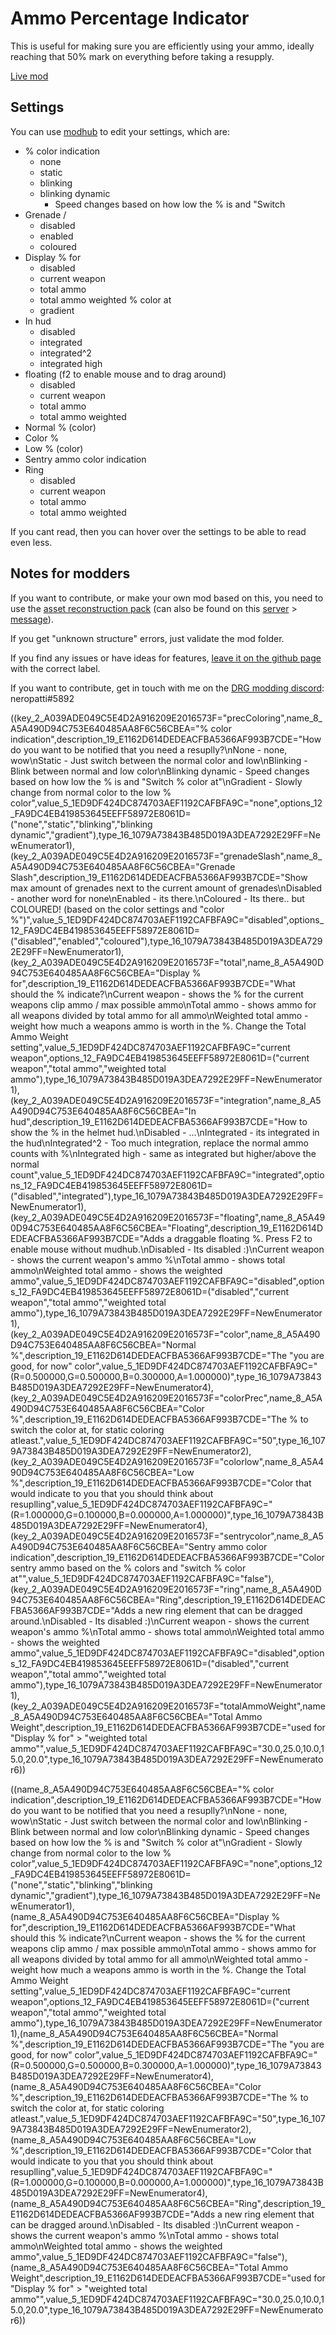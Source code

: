 # Ammo Percentage Indicator

This is useful for making sure you are efficiently using your ammo,
ideally reaching that 50% mark on everything before taking a resupply.

[Live mod](https://mod.io/g/drg/m/ammo-percentage-indicator)

## Settings

You can use [modhub](https://mod.io/g/drg/m/mod-hub) to edit your settings, which are:

- % color indication
  - none
  - static
  - blinking
  - blinking dynamic
    - Speed changes based on how low the % is and "Switch 
- Grenade /
  - disabled
  - enabled
  - coloured
- Display % for
  - disabled
  - current weapon
  - total ammo
  - total ammo weighted
% color at
  - gradient
- In hud
  - disabled
  - integrated
  - integrated^2
  - integrated high
- floating (f2 to enable mouse and to drag around)
  - disabled
  - current weapon
  - total ammo
  - total ammo weighted
- Normal % (color)
- Color %
- Low % (color)
- Sentry ammo color indication
- Ring
  - disabled
  - current weapon
  - total ammo
  - total ammo weighted

If you cant read, then you can hover over the settings to be able to read even less.

## Notes for modders

If you want to contribute, or make your own mod based on this, you need to use the [asset reconstruction pack](https://drive.google.com/file/d/1HL-z5I62FpY6l9Qt2QGnR8ZpHkHyfESQ/view?usp=sharing) (can also be found on this [server](https://discord.gg/gUw32ayWGt) > [message](https://discord.com/channels/676880716142739467/883791204930703360/998263940809232507)).

If you get "unknown structure" errors, just validate the mod folder.

If you find any issues or have ideas for features, [leave it on the github page](https://github.com/neropatti/ammo-percentage-indicator/issues/new) with the correct label.

If you want to contribute, get in touch with me on the [DRG modding discord](https://discord.gg/gUw32ayWGt): neropatti#5892

((key_2_A039ADE049C5E4D2A916209E2016573F="precColoring",name_8_A5A490D94C753E640485AA8F6C56CBEA="% color indication",description_19_E1162D614DEDEACFBA5366AF993B7CDE="How do you want to be notified that you need a resuplly?\\nNone - none, wow\\nStatic - Just switch between the normal color and low\\nBlinking - Blink between normal and low color\\nBlinking dynamic - Speed changes based on how low the % is and \"Switch % color at\"\\nGradient - Slowly change from normal color to the low % color",value_5_1ED9DF424DC874703AEF1192CAFBFA9C="none",options_12_FA9DC4EB419853645EEFF58972E8061D=("none","static","blinking","blinking dynamic","gradient"),type_16_1079A73843B485D019A3DEA7292E29FF=NewEnumerator1),(key_2_A039ADE049C5E4D2A916209E2016573F="grenadeSlash",name_8_A5A490D94C753E640485AA8F6C56CBEA="Grenade Slash",description_19_E1162D614DEDEACFBA5366AF993B7CDE="Show max amount of grenades next to the current amount of grenades\\nDisabled - another word for none\\nEnabled - its there.\\nColoured - Its there.. but COLOURED! (based on the color settings and \"color %\")",value_5_1ED9DF424DC874703AEF1192CAFBFA9C="disabled",options_12_FA9DC4EB419853645EEFF58972E8061D=("disabled","enabled","coloured"),type_16_1079A73843B485D019A3DEA7292E29FF=NewEnumerator1),(key_2_A039ADE049C5E4D2A916209E2016573F="total",name_8_A5A490D94C753E640485AA8F6C56CBEA="Display % for",description_19_E1162D614DEDEACFBA5366AF993B7CDE="What should the % indicate?\\nCurrent weapon - shows the % for the current weapons clip ammo / max possible ammo\\nTotal ammo - shows ammo for all weapons divided by total ammo for all ammo\\nWeighted total ammo  - weight how much a weapons ammo is worth in the %. Change the Total Ammo Weight setting",value_5_1ED9DF424DC874703AEF1192CAFBFA9C="current weapon",options_12_FA9DC4EB419853645EEFF58972E8061D=("current weapon","total ammo","weighted total ammo"),type_16_1079A73843B485D019A3DEA7292E29FF=NewEnumerator1),(key_2_A039ADE049C5E4D2A916209E2016573F="integration",name_8_A5A490D94C753E640485AA8F6C56CBEA="In hud",description_19_E1162D614DEDEACFBA5366AF993B7CDE="How to show the % in the helmet hud.\\nDisabled - ...\\nIntegrated - its integrated in the hud\\nIntegrated^2 - Too much integration, replace the normal ammo counts with %\\nIntegrated high - same as integrated but higher/above the normal count",value_5_1ED9DF424DC874703AEF1192CAFBFA9C="integrated",options_12_FA9DC4EB419853645EEFF58972E8061D=("disabled","integrated"),type_16_1079A73843B485D019A3DEA7292E29FF=NewEnumerator1),(key_2_A039ADE049C5E4D2A916209E2016573F="floating",name_8_A5A490D94C753E640485AA8F6C56CBEA="Floating",description_19_E1162D614DEDEACFBA5366AF993B7CDE="Adds a draggable floating %. Press F2 to enable mouse without mudhub.\\nDisabled - Its disabled :)\\nCurrent weapon - shows the current weapon\'s ammo %\\nTotal ammo - shows total ammo\\nWeighted total ammo - shows the weighted ammo",value_5_1ED9DF424DC874703AEF1192CAFBFA9C="disabled",options_12_FA9DC4EB419853645EEFF58972E8061D=("disabled","current weapon","total ammo","weighted total ammo"),type_16_1079A73843B485D019A3DEA7292E29FF=NewEnumerator1),(key_2_A039ADE049C5E4D2A916209E2016573F="color",name_8_A5A490D94C753E640485AA8F6C56CBEA="Normal %",description_19_E1162D614DEDEACFBA5366AF993B7CDE="The \"you are good, for now\" color",value_5_1ED9DF424DC874703AEF1192CAFBFA9C="(R=0.500000,G=0.500000,B=0.300000,A=1.000000)",type_16_1079A73843B485D019A3DEA7292E29FF=NewEnumerator4),(key_2_A039ADE049C5E4D2A916209E2016573F="colorPrec",name_8_A5A490D94C753E640485AA8F6C56CBEA="Color %",description_19_E1162D614DEDEACFBA5366AF993B7CDE="The % to switch the color at, for static coloring atleast.",value_5_1ED9DF424DC874703AEF1192CAFBFA9C="50",type_16_1079A73843B485D019A3DEA7292E29FF=NewEnumerator2),(key_2_A039ADE049C5E4D2A916209E2016573F="colorlow",name_8_A5A490D94C753E640485AA8F6C56CBEA="Low %",description_19_E1162D614DEDEACFBA5366AF993B7CDE="Color that would indicate to you that you should think about resuplling",value_5_1ED9DF424DC874703AEF1192CAFBFA9C="(R=1.000000,G=0.100000,B=0.000000,A=1.000000)",type_16_1079A73843B485D019A3DEA7292E29FF=NewEnumerator4),(key_2_A039ADE049C5E4D2A916209E2016573F="sentrycolor",name_8_A5A490D94C753E640485AA8F6C56CBEA="Sentry ammo color indication",description_19_E1162D614DEDEACFBA5366AF993B7CDE="Color sentry ammo based on the % colors and \"switch % color at\"",value_5_1ED9DF424DC874703AEF1192CAFBFA9C="false"),(key_2_A039ADE049C5E4D2A916209E2016573F="ring",name_8_A5A490D94C753E640485AA8F6C56CBEA="Ring",description_19_E1162D614DEDEACFBA5366AF993B7CDE="Adds a new ring element that can be dragged around.\\nDisabled - Its disabled :)\\nCurrent weapon - shows the current weapon\'s ammo %\\nTotal ammo - shows total ammo\\nWeighted total ammo - shows the weighted ammo",value_5_1ED9DF424DC874703AEF1192CAFBFA9C="disabled",options_12_FA9DC4EB419853645EEFF58972E8061D=("disabled","current weapon","total ammo","weighted total ammo"),type_16_1079A73843B485D019A3DEA7292E29FF=NewEnumerator1),(key_2_A039ADE049C5E4D2A916209E2016573F="totalAmmoWeight",name_8_A5A490D94C753E640485AA8F6C56CBEA="Total Ammo Weight",description_19_E1162D614DEDEACFBA5366AF993B7CDE="used for  \"Display % for\" > \"weighted total ammo\"",value_5_1ED9DF424DC874703AEF1192CAFBFA9C="30.0,25.0,10.0,15.0,20.0",type_16_1079A73843B485D019A3DEA7292E29FF=NewEnumerator6))

((name_8_A5A490D94C753E640485AA8F6C56CBEA="% color indication",description_19_E1162D614DEDEACFBA5366AF993B7CDE="How do you want to be notified that you need a resuplly?\\nNone - none, wow\\nStatic - Just switch between the normal color and low\\nBlinking - Blink between normal and low color\\nBlinking dynamic - Speed changes based on how low the % is and \"Switch % color at\"\\nGradient - Slowly change from normal color to the low % color",value_5_1ED9DF424DC874703AEF1192CAFBFA9C="none",options_12_FA9DC4EB419853645EEFF58972E8061D=("none","static","blinking","blinking dynamic","gradient"),type_16_1079A73843B485D019A3DEA7292E29FF=NewEnumerator1),(name_8_A5A490D94C753E640485AA8F6C56CBEA="Display % for",description_19_E1162D614DEDEACFBA5366AF993B7CDE="What should this % indicate?\\nCurrent weapon - shows the % for the current weapons clip ammo / max possible ammo\\nTotal ammo - shows ammo for all weapons divided by total ammo for all ammo\\nWeighted total ammo  - weight how much a weapons ammo is worth in the %. Change the Total Ammo Weight setting",value_5_1ED9DF424DC874703AEF1192CAFBFA9C="current weapon",options_12_FA9DC4EB419853645EEFF58972E8061D=("current weapon","total ammo","weighted total ammo"),type_16_1079A73843B485D019A3DEA7292E29FF=NewEnumerator1),(name_8_A5A490D94C753E640485AA8F6C56CBEA="Normal %",description_19_E1162D614DEDEACFBA5366AF993B7CDE="The \"you are good, for now\" color",value_5_1ED9DF424DC874703AEF1192CAFBFA9C="(R=0.500000,G=0.500000,B=0.300000,A=1.000000)",type_16_1079A73843B485D019A3DEA7292E29FF=NewEnumerator4),(name_8_A5A490D94C753E640485AA8F6C56CBEA="Color %",description_19_E1162D614DEDEACFBA5366AF993B7CDE="The % to switch the color at, for static coloring atleast.",value_5_1ED9DF424DC874703AEF1192CAFBFA9C="50",type_16_1079A73843B485D019A3DEA7292E29FF=NewEnumerator2),(name_8_A5A490D94C753E640485AA8F6C56CBEA="Low %",description_19_E1162D614DEDEACFBA5366AF993B7CDE="Color that would indicate to you that you should think about resuplling",value_5_1ED9DF424DC874703AEF1192CAFBFA9C="(R=1.000000,G=0.100000,B=0.000000,A=1.000000)",type_16_1079A73843B485D019A3DEA7292E29FF=NewEnumerator4),(name_8_A5A490D94C753E640485AA8F6C56CBEA="Ring",description_19_E1162D614DEDEACFBA5366AF993B7CDE="Adds a new ring element that can be dragged around.\\nDisabled - Its disabled :)\\nCurrent weapon - shows the current weapon\'s ammo %\\nTotal ammo - shows total ammo\\nWeighted total ammo - shows the weighted ammo",value_5_1ED9DF424DC874703AEF1192CAFBFA9C="false"),(name_8_A5A490D94C753E640485AA8F6C56CBEA="Total Ammo Weight",description_19_E1162D614DEDEACFBA5366AF993B7CDE="used for  \"Display % for\" > \"weighted total ammo\"",value_5_1ED9DF424DC874703AEF1192CAFBFA9C="30.0,25.0,10.0,15.0,20.0",type_16_1079A73843B485D019A3DEA7292E29FF=NewEnumerator6))